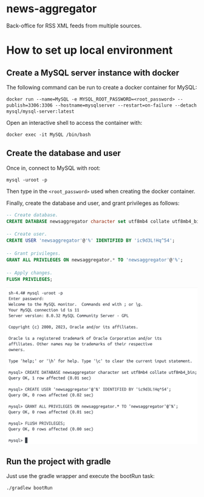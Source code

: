 # news-aggregator
Back-office for RSS XML feeds from multiple sources.

# How to set up local environment
## Create a MySQL server instance with docker
The following command can be run to create a docker container for MySQL:
```shell
docker run --name=MySQL -e MYSQL_ROOT_PASSWORD=<root_password> --publish=3306:3306 --hostname=mysqlserver --restart=on-failure --detach mysql/mysql-server:latest
```

Open an interactive shell to access the container with:
```shell
docker exec -it MySQL /bin/bash
```

## Create the database and user
Once in, connect to MySQL with root:
```shell
mysql -uroot -p
```
Then type in the `<root_password>` used when creating the docker container.

Finally, create the database and user, and grant privileges as follows:
```sql
-- Create database.
CREATE DATABASE newsaggregator character set utf8mb4 collate utf8mb4_bin;

-- Create user.
CREATE USER 'newsaggregator'@'%' IDENTIFIED BY 'ic9d3L!Hq^54';

-- Grant privileges.
GRANT ALL PRIVILEGES ON newsaggregator.* TO 'newsaggregator'@'%';

-- Apply changes.
FLUSH PRIVILEGES;
```

![](./screenshots/mysql-db-user-privileges.png)

## Run the project with gradle
Just use the gradle wrapper and execute the bootRun task:
```shell
./gradlew bootRun
```
